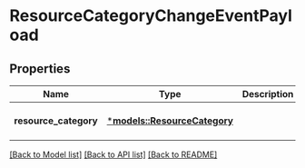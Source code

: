 # ResourceCategoryChangeEventPayload

## Properties
Name | Type | Description | Notes
------------ | ------------- | ------------- | -------------
**resource_category** | [***models::ResourceCategory**](ResourceCategory.md) |  | [optional] [default to None]

[[Back to Model list]](../README.md#documentation-for-models) [[Back to API list]](../README.md#documentation-for-api-endpoints) [[Back to README]](../README.md)


